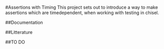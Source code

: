 #Assertions with Timing
This project sets out to introduce a way to make assertions which are timedependent, when working with testing in chisel.

##Documentation

##Litterature

##TO DO
